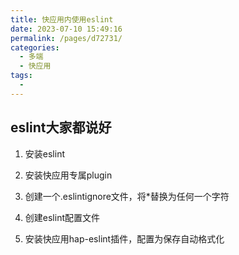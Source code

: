 ```yaml
---
title: 快应用内使用eslint
date: 2023-07-10 15:49:16
permalink: /pages/d72731/
categories:
  - 多端
  - 快应用
tags:
  - 
---
```



## eslint大家都说好
1. 安装eslint


2. 安装快应用专属plugin

3. 创建一个.eslintignore文件，将*替换为任何一个字符
4. 创建eslint配置文件
5. 安装快应用hap-eslint插件，配置为保存自动格式化
